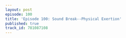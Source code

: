 ```yaml
---
layout: post
episode: 100
title: 'Episode 100: Sound Break--Physical Exertion'
published: true
track_id: 781087108
---
```

<div class='list post-player' track='{{page.track_id}}'></div>
